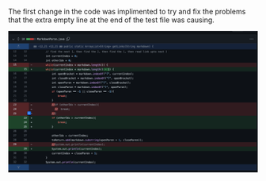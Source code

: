The first change in the code was implimented to try and fix the problems that the extra empty line at the end of the test file was causing.

![SS1](Lab2SS_1.png)

